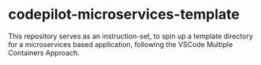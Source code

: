# codepilot-microservices-template

This repository serves as an instruction-set, to spin up a template directory for a microservices based application, following the VSCode Multiple Containers Approach.
